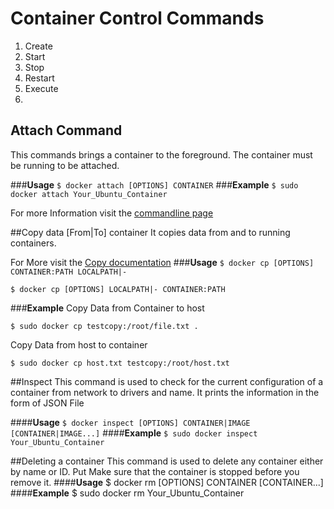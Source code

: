 # Container Control Commands

1. Create
2. Start
3. Stop
4. Restart
5. Execute
6. 

## Attach Command

This commands brings a container to the foreground. The container must be running to be attached.

###**Usage**
```$ docker attach [OPTIONS] CONTAINER```
###**Example**
```$ sudo docker attach Your_Ubuntu_Container```

For more Information visit the [commandline page](https://docs.docker.com/reference/commandline/attach/)

##Copy data [From|To] container
It copies data from and to running containers. 

For More visit the [Copy documentation](https://docs.docker.com/engine/reference/commandline/cp/)
###**Usage**
```$ docker cp [OPTIONS] CONTAINER:PATH LOCALPATH|-```

```$ docker cp [OPTIONS] LOCALPATH|- CONTAINER:PATH```

###**Example**
Copy Data from Container to host

```$ sudo docker cp testcopy:/root/file.txt .```


Copy Data from host to container

```$ sudo docker cp host.txt testcopy:/root/host.txt```


##Inspect
This command is used to check for the current configuration of a container from network to drivers and name. It prints the information in the form of JSON File

####**Usage**
```$ docker inspect [OPTIONS] CONTAINER|IMAGE [CONTAINER|IMAGE...]```
####**Example**
```$ sudo docker inspect Your_Ubuntu_Container```

##Deleting a container
This command is used to delete any container either by name or ID. Put Make sure that the container is stopped before you remove it.
####**Usage**
$ docker rm [OPTIONS] CONTAINER [CONTAINER...]
####**Example**
$ sudo docker rm Your_Ubuntu_Container

